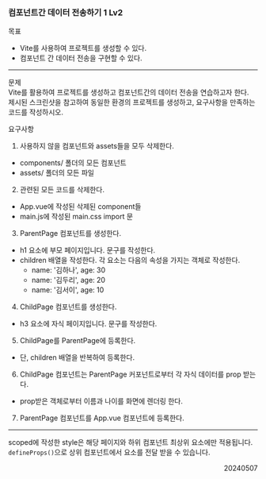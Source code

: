 ### 컴포넌트간 데이터 전송하기 1 Lv2
목표  
- Vite를 사용하여 프로젝트를 생성할 수 있다.
- 컴포넌트 간 데이터 전송을 구현할 수 있다.
---
문제  
Vite를 활용하여 프로젝트를 생성하고 컴포넌트간의 데이터 전송을 연습하고자 한다.  
제시된 스크린샷을 참고하여 동일한 환경의 프로젝트를 생성하고, 요구사항을 만족하는 코드를 작성하시오.  

요구사항
1. 사용하지 않을 컴포넌트와 assets들을 모두 삭제한다.
  - components/ 폴더의 모든 컴포넌트
  - assets/ 폴더의 모든 파일
2. 관련된 모든 코드를 삭제한다.
  - App.vue에 작성된 삭제된 component들
  - main.js에 작성된 main.css import 문
3. ParentPage 컴포넌트를 생성한다.
  - h1 요소에 부모 페이지입니다. 문구를 작성한다.
  - children 배열을 작성한다. 각 요소는 다음의 속성을 가지는 객체로 작성한다.
    - name: '김하나', age: 30
    - name: '김두리', age: 20
    - name: '김서이', age: 10
4. ChildPage 컴포넌트를 생성한다.
  - h3 요소에 자식 페이지입니다. 문구를 작성한다.
5. ChildPage를 ParentPage에 등록한다.
  - 단, children 배열을 반복하여 등록한다.
6. ChildPage 컴포넌트는 ParentPage 커포넌트로부터 각 자식 데이터를 prop 받는다.	
  - prop받은 객체로부터 이름과 나이를 화면에 렌더링 한다.
7. ParentPage 컴포넌트를 App.vue 컴포넌트에 등록한다.
---
scoped에 작성한 style은 해당 페이지와 하위 컴포넌트 최상위 요소에만 적용됩니다.  
`defineProps()`으로 상위 컴포넌트에서 요소를 전달 받을 수 있습니다.
<div style="text-align: right">20240507</div>